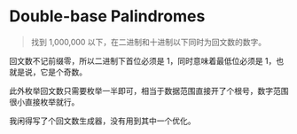 # Double-base Palindromes

> 找到 1,000,000 以下，在二进制和十进制以下同时为回文数的数字。

回文数不记前缀零，所以二进制下首位必须是 1，同时意味着最低位必须是 1，也就是说，它是个奇数。

此外枚举回文数只需要枚举一半即可，相当于数据范围直接开了个根号，数字范围很小直接枚举就行。

我闲得写了个回文数生成器，没有用到其中一个优化。
